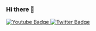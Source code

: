 ### Hi there 👋
<div id="badges">
  </a>
  <a href="https://www.youtube.com/channel/UC9EMRj1ProWui-jUGJrrelQ">
    <img src="https://img.shields.io/badge/YouTube-red?style=for-the-badge&logo=youtube&logoColor=white" alt="Youtube Badge"/>
  </a>
  <a href="https://twitter.com/NighOwl721">
    <img src="https://img.shields.io/badge/Twitter-blue?style=for-the-badge&logo=twitter&logoColor=white" alt="Twitter Badge"/>
  </a>
</div>

